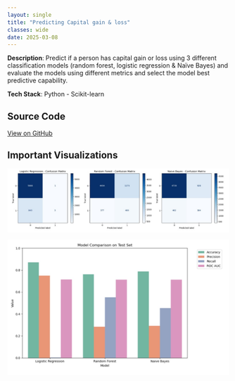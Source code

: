 ```yaml
---
layout: single
title: "Predicting Capital gain & loss"
classes: wide
date: 2025-03-08
---
```


**Description**: Predict if a person has capital gain or loss using 3 different classification models (random forest, logistic regression & Naïve Bayes) and evaluate the models using different metrics and select  the model best predictive capability.  
 
**Tech Stack**: Python - Scikit-learn

## Source Code
[View on GitHub](https://github.com/kradhakrishnan0714/Machine-Learning-I/blob/main/Predicting%20Capital%20Costs.ipynb)

## Important Visualizations

<img 
  src="/assets/visuals/capital_cost_prediction_model_comparison2.png" 
  alt="Model Comparison 2" 
  style="max-width: 100%; height: auto;" />

<img 
  src="/assets/visuals/capital_cost_prediction_model_comparison1.png" 
  alt="Model Comparison 2" 
  style="max-width: 100%; height: auto;" />



